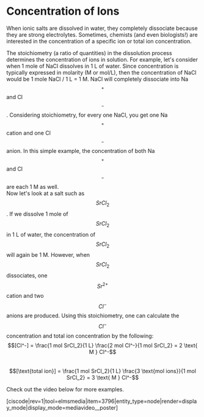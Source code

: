 # Concentration of Ions

When ionic salts are dissolved in water, they completely dissociate because they are strong electrolytes.  Sometimes, chemists (and even biologists!) are interested in the concentration of a specific ion or total ion concentration. 

The stoichiometry (a ratio of quantities) in the dissolution process determines the concentration of ions in solution.  For example, let's consider when 1 mole of NaCl dissolves in 1 L of water. Since concentration is typically expressed in molarity (M or mol/L), then the concentration of NaCl would be 1 mole NaCl / 1 L = 1 M. NaCl will completely dissociate into Na$$^+$$ and Cl$$^-$$.  Considering stoichiometry, for every one NaCl, you get one Na$$^+$$ cation and one Cl$$^-$$ anion.  In this simple example, the concentration of both Na$$^+$$ and Cl$$^-$$ are each 1 M as well.  
Now let's look at a salt such as $$SrCl_2$$.  If we dissolve 1 mole of $$SrCl_2$$ in 1 L of water, the concentration of $$SrCl_2$$ will again be 1 M.  However, when $$SrCl_2$$ dissociates, one $$Sr^{2+}$$ cation and two $$Cl^-$$ anions are produced.  Using this stoichiometry, one can calculate the $$Cl^-$$ concentration and total ion concentration by the following:
$$[Cl^-] = \frac{1 mol SrCl_2}{1 L} \frac{2 mol Cl^-}{1 mol SrCl_2} = 2 \text{ M } Cl^-$$    
$$[\text{total ion}] = \frac{1 mol SrCl_2}{1 L} \frac{3 \text{mol ions}}{1 mol SrCl_2} = 3 \text{ M } Cl^-$$ 

Check out the video below for more examples.

[ciscode|rev=1|tool=elmsmedia|item=3796|entity_type=node|render=display_mode|display_mode=mediavideo__poster]



